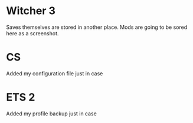 # Witcher 3

Saves themselves are stored in another place. Mods are going to be sored here as a screenshot.

# CS

Added my configuration file just in case

# ETS 2

Added my profile backup just in case
